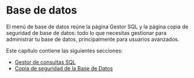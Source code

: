 # Base de datos

El menú de base de datos reúne la página Gestor SQL y la página copia de seguridad de base de datos: todo lo que necesitas gestionar para administrar tu base de datos, principalmente para usuarios avanzados.

Este capítulo contiene las siguientes secciones:

* [Gestor de consultas SQL](gestor-de-consultas-sql.md)
* [Copia de seguridad de la Base de Datos](copia-de-seguridad-de-la-base-de-datos.md)


